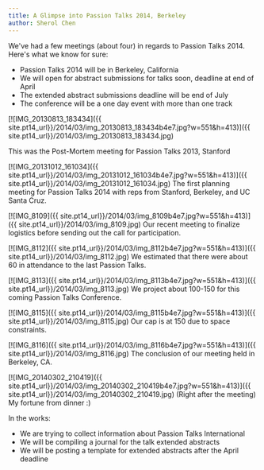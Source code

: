```yaml
---
title: A Glimpse into Passion Talks 2014, Berkeley
author: Sherol Chen
---
```


We've had a few meetings (about four) in regards to Passion Talks 2014.
Here's what we know for sure:

-   Passion Talks 2014 will be in Berkeley, California
-   We will open for abstract submissions for talks soon, deadline at
    end of April
-   The extended abstract submissions deadline will be end of July
-   The conference will be a one day event with more than one track

<!-- break -->

[![IMG\_20130813\_183434]({{ site.pt14_url}}/2014/03/img_20130813_183434b4e7.jpg?w=551&h=413)]({{ site.pt14_url}}/2014/03/img_20130813_183434.jpg)

This was the Post-Mortem meeting for Passion Talks 2013, Stanford

[![IMG\_20131012\_161034]({{ site.pt14_url}}/2014/03/img_20131012_161034b4e7.jpg?w=551&h=413)]({{ site.pt14_url}}/2014/03/img_20131012_161034.jpg)
The first planning meeting for Passion Talks 2014 with reps from
Stanford, Berkeley, and UC Santa Cruz.

[![IMG\_8109]({{ site.pt14_url}}/2014/03/img_8109b4e7.jpg?w=551&h=413)]({{ site.pt14_url}}/2014/03/img_8109.jpg)
Our recent meeting to finalize logistics before sending out the call for
participation.

[![IMG\_8112]({{ site.pt14_url}}/2014/03/img_8112b4e7.jpg?w=551&h=413)]({{ site.pt14_url}}/2014/03/img_8112.jpg)
We estimated that there were about 60 in attendance to the last Passion
Talks.

[![IMG\_8113]({{ site.pt14_url}}/2014/03/img_8113b4e7.jpg?w=551&h=413)]({{ site.pt14_url}}/2014/03/img_8113.jpg)
We project about 100-150 for this coming Passion Talks Conference.

[![IMG\_8115]({{ site.pt14_url}}/2014/03/img_8115b4e7.jpg?w=551&h=413)]({{ site.pt14_url}}/2014/03/img_8115.jpg)
Our cap is at 150 due to space constraints.

[![IMG\_8116]({{ site.pt14_url}}/2014/03/img_8116b4e7.jpg?w=551&h=413)]({{ site.pt14_url}}/2014/03/img_8116.jpg)
The conclusion of our meeting held in Berkeley, CA.

[![IMG\_20140302\_210419]({{ site.pt14_url}}/2014/03/img_20140302_210419b4e7.jpg?w=551&h=413)]({{ site.pt14_url}}/2014/03/img_20140302_210419.jpg)
(Right after the meeting) My fortune from dinner :)

In the works:

-   We are trying to collect information about Passion Talks
    International
-   We will be compiling a journal for the talk extended abstracts
-   We will be posting a template for extended abstracts after the April
    deadline
